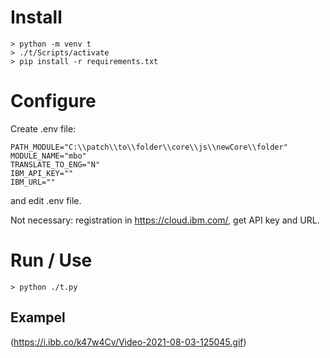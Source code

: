 # Install
```
> python -m venv t
> ./t/Scripts/activate  
> pip install -r requirements.txt
```

# Configure
Create .env file: 
```
PATH_MODULE="С:\\patch\\to\\folder\\core\\js\\newCore\\folder"
MODULE_NAME="mbo"
TRANSLATE_TO_ENG="N"
IBM_API_KEY=""
IBM_URL=""
```
and edit .env file. 

Not necessary: registration in https://cloud.ibm.com/, get API key and URL.

# Run / Use
```
> python ./t.py
```

## Exampel
(https://i.ibb.co/k47w4Cv/Video-2021-08-03-125045.gif)
